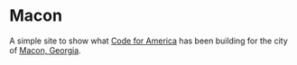 Macon
=====

A simple site to show what [Code for America](http://codeforamerica.org)
has been building for the city of [Macon,
Georgia](http://cityofmacon.net).
